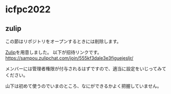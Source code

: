 # icfpc2022

## zulip
この節はリポジトリをオープンするときには削除します。

[Zulip](https://sampou.zulipchat.com)を用意しました。
以下が招待リンクです。
https://sampou.zulipchat.com/join/555kf3dale3e3figuejesljr/

メンバーには管理者権限が付与されるはずですので、適当に設定をいじってみてください。

山下は初めて使うのでいまのところ、なにができるかよく把握していません。
